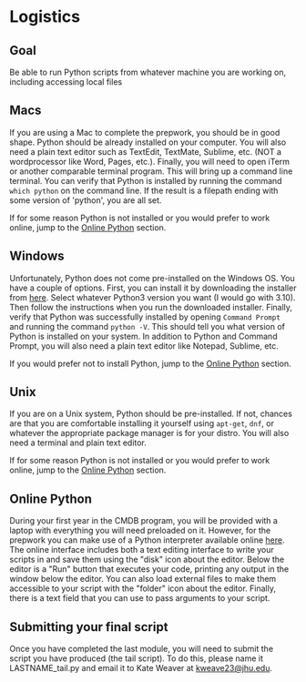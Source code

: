 

# Logistics

## Goal

Be able to run Python scripts from whatever machine you are working on, including accessing local files

## Macs

If you are using a Mac to complete the prepwork, you should be in good shape. Python should be already installed on your computer. You will also need a plain text editor such as TextEdit, TextMate, Sublime, etc. (NOT a wordprocessor like Word, Pages, etc.). Finally, you will need to open iTerm or another comparable terminal program. This will bring up a command line terminal. You can verify that Python is installed by running the command `which python` on the command line. If the result is a filepath ending with some version of 'python', you are all set.

If for some reason Python is not installed or you would prefer to work online, jump to the [Online Python](#Online-Python) section.

## Windows

Unfortunately, Python does not come pre-installed on the Windows OS. You have a couple of options. First, you can install it by downloading the installer from [here](https://www.python.org/downloads/windows/). Select whatever Python3 version you want (I would go with 3.10). Then follow the instructions when you run the downloaded installer. Finally, verify that Python was successfully installed by opening `Command Prompt` and running the command `python -V`. This should tell you what version of Python is installed on your system. In addition to Python and Command Prompt, you will also need a plain text editor like Notepad, Sublime, etc.

If you would prefer not to install Python, jump to the [Online Python](#Online-Python) section.

## Unix

If you are on a Unix system, Python should be pre-installed. If not, chances are that you are comfortable installing it yourself using `apt-get`, `dnf`, or whatever the appropriate package manager is for your distro. You will also need a terminal and plain text editor.

If for some reason Python is not installed or you would prefer to work online, jump to the [Online Python](#Online-Python) section.

## Online Python

During your first year in the CMDB program, you will be provided with a laptop with everything you will need preloaded on it. However, for the prepwork you can make use of a Python interpreter available online [here](https://www.online-python.com). The online interface includes both a text editing interface to write your scripts in and save them using the "disk" icon about the editor. Below the editor is a "Run" button that executes your code, printing any output in the window below the editor. You can also load external files to make them accessible to your script with the "folder" icon about the editor. Finally, there is a text field that you can use to pass arguments to your script.

## Submitting your final script

Once you have completed the last module, you will need to submit the script you have produced (the tail script). To do this, please name it LASTNAME_tail.py and email it to Kate Weaver at kweave23@jhu.edu.
